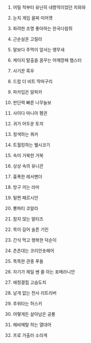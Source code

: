 1. 어릴 적부터 유난히 내향적이었던 치와와
2. 눈치 게임 꼴찌 미어캣
3. 화려한 조명 좋아하는 한국다람쥐
4. 근손실온 고릴라
5. 말보다 주먹이 앞서는 앵무새
6. 케이지 탈출을 꿈꾸는 어깨깡패 햄스터
7. 사기꾼 흑우
8. 드랍 더 비트 딱따구리
9. 파카입은 알파카
10. 판단력 빠른 나무늘보

11. 사이다 마니아 펭귄
12. 귀가 어두운 토끼
13. 정색하는 쿼카
14. 트월킹하는 웰시코기
15. 속이 거북한 거북
16. 상상 속의 유니콘
17. 흉폭한 레서팬더
18. 방구 끼는 라마
19. 털찐 페르시안
20. 뽕파티 코알라

21. 참지 않는 말티즈
22. 목이 길어 슬픈 기린
23. 간식 먹고 행복한 덕순이
24. 츤츤대는 코리안숏헤어
25. 똑똑한 관종 푸들
26. 자기가 제일 쎈 줄 아는 포메라니안
27. 애정결핍 고슴도치
28. 날개 없는 천사 리트리버
29. 추위타는 허스키
30. 어떻게든 살아남은 공룡

31. 헤비메탈 하는 열대어
32. 프로 가출러 소라게
